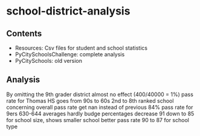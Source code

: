 # school-district-analysis

## Contents
- Resources: Csv files for student and school statistics
- PyCitySchoolsChallenge: complete analysis
- PyCitySchools: old version

## Analysis
By omitting the 9th grader
district almost no effect (400/40000 = 1%)
pass rate for Thomas HS goes from 90s to 60s
2nd to 8th ranked school concerning overall pass rate
get nan instead of previous 84% pass rate for 9ers
630-644 averages hardly budge percentages decrease
91 down to 85 for school size, shows smaller school better pass rate
90 to 87 for school type
